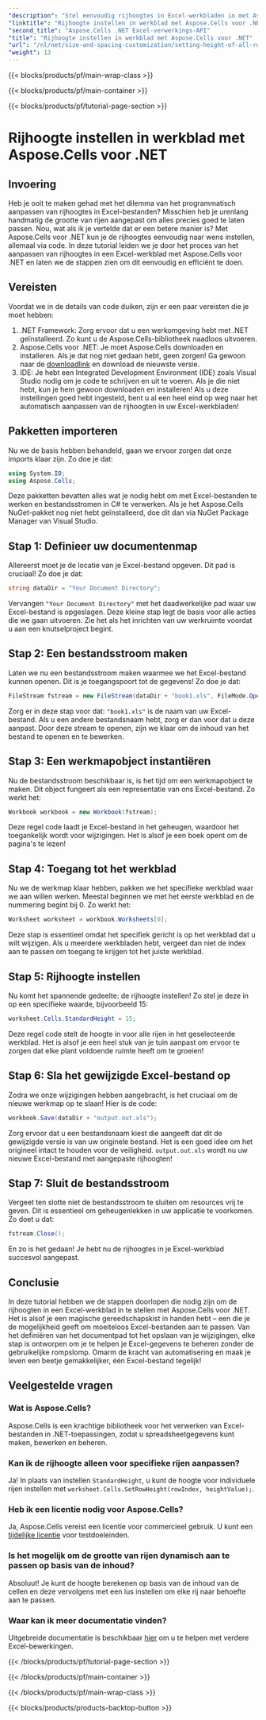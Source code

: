 ```yaml
---
"description": "Stel eenvoudig rijhoogtes in Excel-werkbladen in met Aspose.Cells voor .NET. Volg onze uitgebreide handleiding voor stapsgewijze instructies."
"linktitle": "Rijhoogte instellen in werkblad met Aspose.Cells voor .NET"
"second_title": "Aspose.Cells .NET Excel-verwerkings-API"
"title": "Rijhoogte instellen in werkblad met Aspose.Cells voor .NET"
"url": "/nl/net/size-and-spacing-customization/setting-height-of-all-rows-in-worksheet/"
"weight": 13
---
```


{{< blocks/products/pf/main-wrap-class >}}

{{< blocks/products/pf/main-container >}}

{{< blocks/products/pf/tutorial-page-section >}}

# Rijhoogte instellen in werkblad met Aspose.Cells voor .NET

## Invoering
Heb je ooit te maken gehad met het dilemma van het programmatisch aanpassen van rijhoogtes in Excel-bestanden? Misschien heb je urenlang handmatig de grootte van rijen aangepast om alles precies goed te laten passen. Nou, wat als ik je vertelde dat er een betere manier is? Met Aspose.Cells voor .NET kun je de rijhoogtes eenvoudig naar wens instellen, allemaal via code. In deze tutorial leiden we je door het proces van het aanpassen van rijhoogtes in een Excel-werkblad met Aspose.Cells voor .NET en laten we de stappen zien om dit eenvoudig en efficiënt te doen.
## Vereisten
Voordat we in de details van code duiken, zijn er een paar vereisten die je moet hebben:
1. .NET Framework: Zorg ervoor dat u een werkomgeving hebt met .NET geïnstalleerd. Zo kunt u de Aspose.Cells-bibliotheek naadloos uitvoeren.
2. Aspose.Cells voor .NET: Je moet Aspose.Cells downloaden en installeren. Als je dat nog niet gedaan hebt, geen zorgen! Ga gewoon naar de [downloadlink](https://releases.aspose.com/cells/net/) en download de nieuwste versie.
3. IDE: Je hebt een Integrated Development Environment (IDE) zoals Visual Studio nodig om je code te schrijven en uit te voeren. Als je die niet hebt, kun je hem gewoon downloaden en installeren!
Als u deze instellingen goed hebt ingesteld, bent u al een heel eind op weg naar het automatisch aanpassen van de rijhoogten in uw Excel-werkbladen!
## Pakketten importeren
Nu we de basis hebben behandeld, gaan we ervoor zorgen dat onze imports klaar zijn. Zo doe je dat:
```csharp
using System.IO;
using Aspose.Cells;
```
Deze pakketten bevatten alles wat je nodig hebt om met Excel-bestanden te werken en bestandsstromen in C# te verwerken. Als je het Aspose.Cells NuGet-pakket nog niet hebt geïnstalleerd, doe dit dan via NuGet Package Manager van Visual Studio.
## Stap 1: Definieer uw documentenmap
Allereerst moet je de locatie van je Excel-bestand opgeven. Dit pad is cruciaal! Zo doe je dat:
```csharp
string dataDir = "Your Document Directory";
```
Vervangen `"Your Document Directory"` met het daadwerkelijke pad waar uw Excel-bestand is opgeslagen. Deze kleine stap legt de basis voor alle acties die we gaan uitvoeren. Zie het als het inrichten van uw werkruimte voordat u aan een knutselproject begint.
## Stap 2: Een bestandsstroom maken
Laten we nu een bestandsstroom maken waarmee we het Excel-bestand kunnen openen. Dit is je toegangspoort tot de gegevens! Zo doe je dat:
```csharp
FileStream fstream = new FileStream(dataDir + "book1.xls", FileMode.Open);
```
Zorg er in deze stap voor dat: `"book1.xls"` is de naam van uw Excel-bestand. Als u een andere bestandsnaam hebt, zorg er dan voor dat u deze aanpast. Door deze stream te openen, zijn we klaar om de inhoud van het bestand te openen en te bewerken.
## Stap 3: Een werkmapobject instantiëren
Nu de bestandsstroom beschikbaar is, is het tijd om een werkmapobject te maken. Dit object fungeert als een representatie van ons Excel-bestand. Zo werkt het:
```csharp
Workbook workbook = new Workbook(fstream);
```
Deze regel code laadt je Excel-bestand in het geheugen, waardoor het toegankelijk wordt voor wijzigingen. Het is alsof je een boek opent om de pagina's te lezen!
## Stap 4: Toegang tot het werkblad
Nu we de werkmap klaar hebben, pakken we het specifieke werkblad waar we aan willen werken. Meestal beginnen we met het eerste werkblad en de nummering begint bij 0. Zo werkt het:
```csharp
Worksheet worksheet = workbook.Worksheets[0];
```
Deze stap is essentieel omdat het specifiek gericht is op het werkblad dat u wilt wijzigen. Als u meerdere werkbladen hebt, vergeet dan niet de index aan te passen om toegang te krijgen tot het juiste werkblad.
## Stap 5: Rijhoogte instellen
Nu komt het spannende gedeelte: de rijhoogte instellen! Zo stel je deze in op een specifieke waarde, bijvoorbeeld 15:
```csharp
worksheet.Cells.StandardHeight = 15;
```
Deze regel code stelt de hoogte in voor alle rijen in het geselecteerde werkblad. Het is alsof je een heel stuk van je tuin aanpast om ervoor te zorgen dat elke plant voldoende ruimte heeft om te groeien!
## Stap 6: Sla het gewijzigde Excel-bestand op
Zodra we onze wijzigingen hebben aangebracht, is het cruciaal om de nieuwe werkmap op te slaan! Hier is de code:
```csharp
workbook.Save(dataDir + "output.out.xls");
```
Zorg ervoor dat u een bestandsnaam kiest die aangeeft dat dit de gewijzigde versie is van uw originele bestand. Het is een goed idee om het origineel intact te houden voor de veiligheid. `output.out.xls` wordt nu uw nieuwe Excel-bestand met aangepaste rijhoogten!
## Stap 7: Sluit de bestandsstroom
Vergeet ten slotte niet de bestandsstroom te sluiten om resources vrij te geven. Dit is essentieel om geheugenlekken in uw applicatie te voorkomen. Zo doet u dat:
```csharp
fstream.Close();
```
En zo is het gedaan! Je hebt nu de rijhoogtes in je Excel-werkblad succesvol aangepast.
## Conclusie
In deze tutorial hebben we de stappen doorlopen die nodig zijn om de rijhoogten in een Excel-werkblad in te stellen met Aspose.Cells voor .NET. Het is alsof je een magische gereedschapskist in handen hebt – een die je de mogelijkheid geeft om moeiteloos Excel-bestanden aan te passen. Van het definiëren van het documentpad tot het opslaan van je wijzigingen, elke stap is ontworpen om je te helpen je Excel-gegevens te beheren zonder de gebruikelijke rompslomp. Omarm de kracht van automatisering en maak je leven een beetje gemakkelijker, één Excel-bestand tegelijk!
## Veelgestelde vragen
### Wat is Aspose.Cells?
Aspose.Cells is een krachtige bibliotheek voor het verwerken van Excel-bestanden in .NET-toepassingen, zodat u spreadsheetgegevens kunt maken, bewerken en beheren.
### Kan ik de rijhoogte alleen voor specifieke rijen aanpassen?
Ja! In plaats van instellen `StandardHeight`, u kunt de hoogte voor individuele rijen instellen met `worksheet.Cells.SetRowHeight(rowIndex, heightValue);`.
### Heb ik een licentie nodig voor Aspose.Cells?
Ja, Aspose.Cells vereist een licentie voor commercieel gebruik. U kunt een [tijdelijke licentie](https://purchase.aspose.com/temporary-license/) voor testdoeleinden.
### Is het mogelijk om de grootte van rijen dynamisch aan te passen op basis van de inhoud?
Absoluut! Je kunt de hoogte berekenen op basis van de inhoud van de cellen en deze vervolgens met een lus instellen om elke rij naar behoefte aan te passen.
### Waar kan ik meer documentatie vinden?
Uitgebreide documentatie is beschikbaar [hier](https://reference.aspose.com/cells/net/) om u te helpen met verdere Excel-bewerkingen.

{{< /blocks/products/pf/tutorial-page-section >}}

{{< /blocks/products/pf/main-container >}}

{{< /blocks/products/pf/main-wrap-class >}}

{{< blocks/products/products-backtop-button >}}